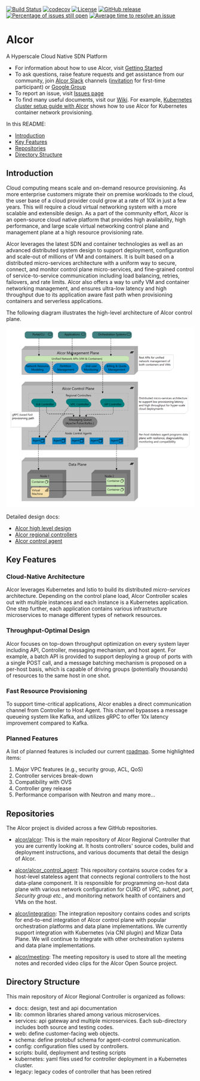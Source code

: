 [![Build Status](https://travis-ci.org/kimeunju108/alcor.svg?branch=master)](https://travis-ci.org/kimeunju108/alcor)
[![codecov](https://codecov.io/gh/kimeunju108/alcor/branch/new_master/graph/badge.svg)](https://codecov.io/gh/kimeunju108/alcor)
[![License](https://img.shields.io/badge/license-Apache%202.0-blue.svg)](https://opensource.org/licenses/Apache-2.0)
[![GitHub release](https://img.shields.io/badge/release-download-orange.svg)](https://github.com/futurewei-cloud/alcor)
[![Percentage of issues still open](http://isitmaintained.com/badge/open/futurewei-cloud/alcor.svg)](http://isitmaintained.com/project/futurewei-cloud/alcor "Percentage of issues still open")
[![Average time to resolve an issue](http://isitmaintained.com/badge/resolution/futurewei-cloud/alcor.svg)](http://isitmaintained.com/project/futurewei-cloud/alcor "Average time to resolve an issue")

# Alcor
A Hyperscale Cloud Native SDN Platform

* For information about how to use Alcor, visit [Getting Started](docs/README.md)
* To ask questions, raise feature requests and get assistance from our community, join [Alcor Slack](https://alcor-networking.slack.com/) channels ([invitation](https://join.slack.com/t/alcor-networking/shared_invite/zt-cudckviu-hcsMI4LWB4cRWy4hn3N3oQ) for first-time participant) or [Google Group](https://groups.google.com/forum/#!forum/alcor-dev)
* To report an issue, visit [Issues page](https://github.com/futurewei-cloud/Alcor/issues)
* To find many useful documents, visit our [Wiki](https://github.com/futurewei-cloud/Alcor/wiki).
For example, [Kubernetes cluster setup guide with Alcor](https://github.com/futurewei-cloud/mizar-mp/wiki/K8s-Cluster-Setup-Guide-with-Mizar-MP)
shows how to use Alcor for Kubernetes container network provisioning.

In this README:

- [Introduction](#introduction)
- [Key Features](#key-features)
- [Repositories](#repositories)
- [Directory Structure](#directory-structure)

## Introduction
Cloud computing means scale and on-demand resource provisioning.
As more enterprise customers migrate their on premise workloads to the cloud,
the user base of a cloud provider could grow at a rate of 10X in just a few years.
This will require a cloud virtual networking system with a more scalable and extensible design.
As a part of the community effort,
Alcor is an open-source cloud native platform that provides high availability, high performance, and large scale
virtual networking control plane and management plane at a high resource provisioning rate.

Alcor leverages the latest SDN and container technologies as well as an advanced distributed system design to
support deployment, configuration and scale-out of millions of VM and containers.
It is built based on a distributed micro-services architecture with a uniform way to secure, connect, and monitor
control plane micro-services,
and fine-grained control of service-to-service communication including load balancing, retries, failovers, and rate limits.
Alcor also offers a way to unify VM and container networking management,
and ensures ultra-low latency and high throughput due to its
application aware fast path when provisioning containers and serverless applications.

The following diagram illustrates the high-level architecture of Alcor control plane.

![Alcor architecture](docs/modules/ROOT/images/alcor_architecture.PNG)

Detailed design docs:

- [Alcor high level design](/docs/modules/ROOT/pages/index.adoc)
- [Alcor regional controllers](/docs/modules/ROOT/pages/controller.adoc)
- [Alcor control agent](https://github.com/futurewei-cloud/AlcorControlAgent/blob/master/docs/design.adoc)

## Key Features

### Cloud-Native Architecture
Alcor leverages Kubernetes and Istio to build its distributed _micro-services_ architecture.
Depending on the control plane load, Alcor Controller scales out with multiple instances and each instance is a Kubernetes application.
One step further, each application contains various infrastructure microservices to manage different types of network resources.

### Throughput-Optimal Design
Alcor focuses on top-down throughput optimization on every system layer including API, Controller, messaging mechanism,
and host agent.
For example,
a batch API is provided to support deploying a group of ports with a single POST call, and
a message batching mechanism is proposed on a per-host basis, which is capable of driving groups (potentially thousands)
of resources to the same host in one shot.

### Fast Resource Provisioning
To support time-critical applications, Alcor enables a direct communication channel from Controller to Host Agent.
This channel bypasses a message queueing system like Kafka, and utilizes gRPC to offer 10x latency improvement compared to Kafka.

<!-- ### Large-Scale Network Resource Management-->
<!-- ### Unified Management for VM and Containers-->

### Planned Features

A list of planned features is included our current [roadmap](https://github.com/futurewei-cloud/alcor/wiki/Roadmap).
Some highlighted items:
1. Major VPC features (e.g., security group, ACL, QoS)
2. Controller services break-down
3. Compatibility with OVS
4. Controller grey release
5. Performance comparison with Neutron and many more...

## Repositories
The Alcor project is divided across a few GitHub repositories.

- [alcor/alcor](https://github.com/futurewei-cloud/alcor):
This is the main repository of Alcor Regional Controller that you are currently looking at.
It hosts controllers' source codes, build and deployment instructions, and various documents that detail the design of Alcor.

- [alcor/alcor_control_agent](https://github.com/futurewei-cloud/alcor-control-agent):
This repository contains source codes for a host-level stateless agent that connects regional controllers to the host data-plane component.
It is responsible for programming on-host data plane with various network configuration for CURD of _VPC, subnet, port, Security group etc._,
 and monitoring network health of containers and VMs on the host.

- [alcor/integration](https://github.com/futurewei-cloud/alcor-int):
The integration repository contains codes and scripts for end-to-end integration of Alcor control plane with popular orchestration platforms and data plane implementations.
We currently support integration with Kubernetes (via CNI plugin) and Mizar Data Plane.
We will continue to integrate with other orchestration systems and data plane implementations.

- [alcor/meeting](https://github.com/futurewei-cloud/alcor-meeting):
The meeting repository is used to store all the meeting notes and recorded video clips for the Alcor Open Source project.

## Directory Structure
This main repository of Alcor Regional Controller is organized as follows:
* docs: design, test and api documentation
* lib: common libraries shared among various microservices.
* services: api gateway and multiple microservices. Each sub-directory includes both source and testing codes.
* web: define customer-facing web objects.
* schema: define protobuf schema for agent-control communication.
* config: configuration files used by controllers.
* scripts: build, deployment and testing scripts
* kubernetes: yaml files used for controller deployment in a Kubernetes cluster.
* legacy: legacy codes of controller that has been retired
